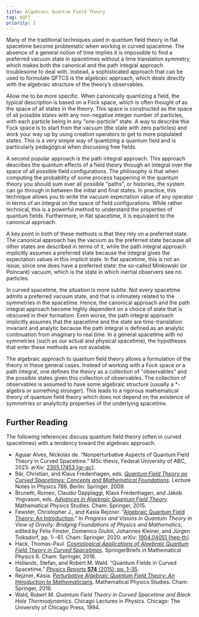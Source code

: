 ```yaml
---
title: Algebraic Quantum Field Theory
tag: AQFT
priority: 2
---
```


Many of the traditional techniques used in quantum field theory in flat spacetime become problematic when working in curved spacetime. The absence of a general notion of time implies it is impossible to find a preferred vacuum state in spacetimes without a time translation symmetry, which makes both the canonical and the path integral approach troublesome to deal with. Instead, a sophisticated approach that can be used to formulate QFTCS is the algebraic approach, which deals directly with the algebraic structure of the theory’s observables.

Allow me to be more specific. When canonically quantizing a field, the typical description is based on a Fock space, which is often thought of as the space of all states in the theory. This space is constructed as the space of all possible states with any non-negative integer number of particles, with each particle being in any "one-particle" state. A way to describe this Fock space is to start from the vacuum (the state with zero particles) and work your way up by using creation operators to get to more populated states. This is a very simple way of quantizing a quantum field and is particularly pedagogical when discussing free fields. 

A second popular approach is the path integral approach. This approach describes the quantum effects of a field theory through an integral over the space of all possible field configurations. The philosophy is that when computing the probability of some process happening in the quantum theory you should sum over all possible "paths", or histories, the system can go through in between the initial and final states. In practice, this technique allows you to write the vacuum expectation value of any operator in terms of an integral on the space of field configurations. While rather technical, this is a powerful method to understand the properties of quantum fields. Furthermore, in flat spacetime, it is equivalent to the canonical approach. 

A key point in both of these methods is that they rely on a preferred state. The canonical approach has the vacuum as the preferred state because all other states are described in terms of it, while the path integral approach implicitly assumes a preferred state because the integral gives the expectation values in this implicit state. In flat spacetime, this is not an issue, since one does have a preferred state: the so-called Minkowski (or Poincaré) vacuum, which is the state in which inertial observers see no particles. 

In curved spacetime, the situation is more subtle. Not every spacetime admits a preferred vacuum state, and that is intimately related to the symmetries in the spacetime. Hence, the canonical approach and the path integral approach become highly dependent on a choice of state that is obscured in their formalism. Even worse, the path integral approach implicitly assumes that the spacetime and the state are time-translation invariant and analytic because the path integral is defined as an analytic continuation from imaginary to real time. In a general spacetime with no symmetries (such as our actual and physical spacetime), the hypotheses that enter these methods are not available. 

The algebraic approach to quantum field theory allows a formulation of the theory in these general cases. Instead of working with a Fock space or a path integral, one defines the theory as a collection of "observables" and the possible states given this collection of observables. The collection of observables is assumed to have some algebraic structure (usually a *-algebra or something stronger). This leads to a rigorous mathematical theory of quantum field theory which does not depend on the existence of symmetries or analyticity properties of the underlying spacetime.

## Further Reading
The following references discuss quantum field theory (often in curved spacetimes) with a tendency toward the algebraic approach.
* Aguiar Alves, Níckolas de. “Nonperturbative Aspects of Quantum Field Theory in Curved Spacetime.” MSc thesis, Federal University of ABC, 2023. arXiv: [2305.17453 [gr-qc]](https://arxiv.org/abs/2305.17453).
* Bär, Christian, and Klaus Fredenhagen, eds. [_Quantum Field Theory on Curved Spacetimes: Concepts and Mathematical Foundations_](https://doi.org/10.1007/978-3-642-02780-2). Lecture Notes in Physics 786. Berlin: Springer, 2009.
* Brunetti, Romeo, Claudio Dappiaggi, Klaus Fredenhagen, and Jakob Yngvason, eds. [_Advances in Algebraic Quantum Field Theory_](https://doi.org/10.1007/978-3-319-21353-8). Mathematical Physics Studies. Cham: Springer, 2015.
* Fewster, Christopher J., and Kasia Rejzner. “[Algebraic Quantum Field Theory: An Introduction](https://doi.org/10.1007/978-3-030-38941-3_1).” In _Progress and Visions in Quantum Theory in View of Gravity: Bridging Foundations of Physics and Mathematics_, edited by Felix Finster, Domenico Giulini, Johannes Kleiner, and Jürgen Tolksdorf, pp. 1--61. Cham: Springer, 2020. arXiv: [1904.04051 [hep-th]](https://arxiv.org/abs/1904.04051).
* Hack, Thomas-Paul. [_Cosmological Applications of Algebraic Quantum Field Theory in Curved Spacetimes_](https://doi.org/10.1007/978-3-319-21894-6). SpringerBriefs in Mathematical Physics 6. Cham: Springer, 2016.
* Hollands, Stefan, and Robert M. Wald. “Quantum Fields in Curved Spacetime.” [_Physics Reports_ **574** (2015): pp. 1–35](https://doi.org/10.1016/j.physrep.2015.02.001).
* Rejzner, Kasia. [_Perturbative Algebraic Quantum Field Theory: An Introduction to Mathematicians_](https://doi.org/10.1007/978-3-319-25901-7). Mathematical Physics Studies. Cham: Springer, 2016.
* Wald, Robert M. _Quantum Field Theory in Curved Spacetime and Black Hole Thermodynamics_. Chicago Lectures in Physics. Chicago: The University of Chicago Press, 1994.
